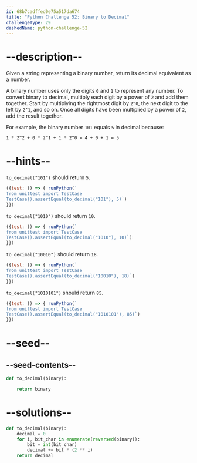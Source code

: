 ```yaml
---
id: 68b7cadffed0e75a517da674
title: "Python Challenge 52: Binary to Decimal"
challengeType: 29
dashedName: python-challenge-52
---
```


# --description--

Given a string representing a binary number, return its decimal equivalent as a number.

A binary number uses only the digits `0` and `1` to represent any number. To convert binary to decimal, multiply each digit by a power of `2` and add them together. Start by multiplying the rightmost digit by `2^0`, the next digit to the left by `2^1`, and so on. Once all digits have been multiplied by a power of `2`, add the result together.

For example, the binary number `101` equals `5` in decimal because:

```mathml
1 * 2^2 + 0 * 2^1 + 1 * 2^0 = 4 + 0 + 1 = 5
```

# --hints--

`to_decimal("101")` should return `5`.

```js
({test: () => { runPython(`
from unittest import TestCase
TestCase().assertEqual(to_decimal("101"), 5)`)
}})
```

`to_decimal("1010")` should return `10`.

```js
({test: () => { runPython(`
from unittest import TestCase
TestCase().assertEqual(to_decimal("1010"), 10)`)
}})
```

`to_decimal("10010")` should return `18`.

```js
({test: () => { runPython(`
from unittest import TestCase
TestCase().assertEqual(to_decimal("10010"), 18)`)
}})
```

`to_decimal("1010101")` should return `85`.

```js
({test: () => { runPython(`
from unittest import TestCase
TestCase().assertEqual(to_decimal("1010101"), 85)`)
}})
```

# --seed--

## --seed-contents--

```py
def to_decimal(binary):

    return binary
```

# --solutions--

```py
def to_decimal(binary):
    decimal = 0
    for i, bit_char in enumerate(reversed(binary)):
        bit = int(bit_char)
        decimal += bit * (2 ** i)
    return decimal
```
